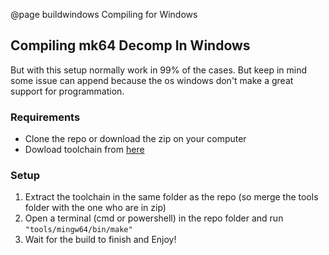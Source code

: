 @page buildwindows Compiling for Windows
## Compiling mk64 Decomp In Windows

But with this setup normally work in 99% of the cases. But keep in mind some issue can append because the os windows don't make a great support for programmation.

### Requirements
- Clone the repo or download the zip on your computer
- Dowload toolchain from [here](https://github.com/coco875/mk64-tools/releases/download/v0.0.4/mips-tools-chain-windows.zip)

### Setup
1. Extract the toolchain in the same folder as the repo (so merge the tools folder with the one who are in zip)
2. Open a terminal (cmd or powershell) in the repo folder and run `"tools/mingw64/bin/make"`
3. Wait for the build to finish and Enjoy!

